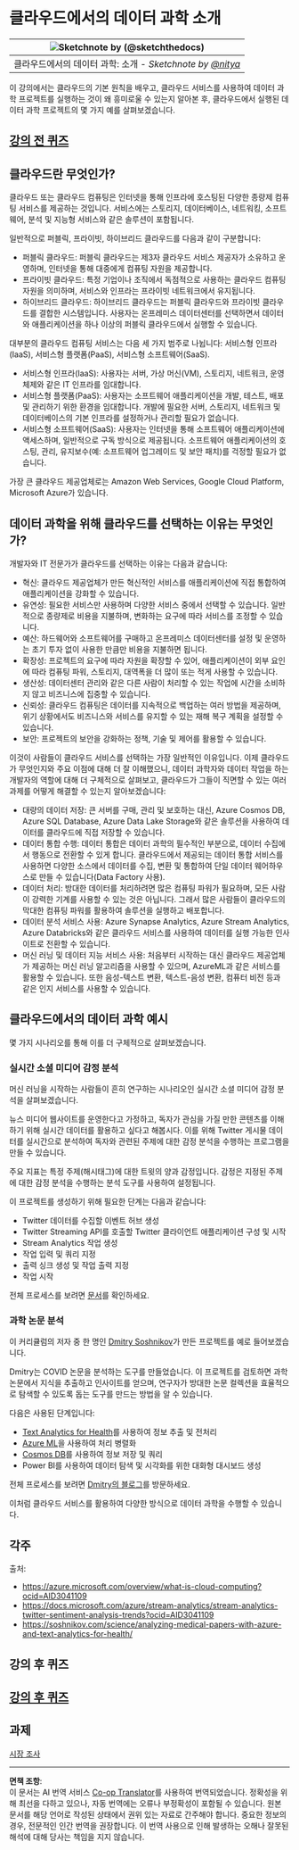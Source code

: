 <!--
CO_OP_TRANSLATOR_METADATA:
{
  "original_hash": "5f8e7cdefa096664ae86f795be571580",
  "translation_date": "2025-09-05T12:57:00+00:00",
  "source_file": "5-Data-Science-In-Cloud/17-Introduction/README.md",
  "language_code": "ko"
}
-->
# 클라우드에서의 데이터 과학 소개

|![ Sketchnote by [(@sketchthedocs)](https://sketchthedocs.dev) ](../../sketchnotes/17-DataScience-Cloud.png)|
|:---:|
| 클라우드에서의 데이터 과학: 소개 - _Sketchnote by [@nitya](https://twitter.com/nitya)_ |

이 강의에서는 클라우드의 기본 원칙을 배우고, 클라우드 서비스를 사용하여 데이터 과학 프로젝트를 실행하는 것이 왜 흥미로울 수 있는지 알아본 후, 클라우드에서 실행된 데이터 과학 프로젝트의 몇 가지 예를 살펴보겠습니다.

## [강의 전 퀴즈](https://ff-quizzes.netlify.app/en/ds/quiz/32)

## 클라우드란 무엇인가?

클라우드 또는 클라우드 컴퓨팅은 인터넷을 통해 인프라에 호스팅된 다양한 종량제 컴퓨팅 서비스를 제공하는 것입니다. 서비스에는 스토리지, 데이터베이스, 네트워킹, 소프트웨어, 분석 및 지능형 서비스와 같은 솔루션이 포함됩니다.

일반적으로 퍼블릭, 프라이빗, 하이브리드 클라우드를 다음과 같이 구분합니다:

* 퍼블릭 클라우드: 퍼블릭 클라우드는 제3자 클라우드 서비스 제공자가 소유하고 운영하며, 인터넷을 통해 대중에게 컴퓨팅 자원을 제공합니다.
* 프라이빗 클라우드: 특정 기업이나 조직에서 독점적으로 사용하는 클라우드 컴퓨팅 자원을 의미하며, 서비스와 인프라는 프라이빗 네트워크에서 유지됩니다.
* 하이브리드 클라우드: 하이브리드 클라우드는 퍼블릭 클라우드와 프라이빗 클라우드를 결합한 시스템입니다. 사용자는 온프레미스 데이터센터를 선택하면서 데이터와 애플리케이션을 하나 이상의 퍼블릭 클라우드에서 실행할 수 있습니다.

대부분의 클라우드 컴퓨팅 서비스는 다음 세 가지 범주로 나뉩니다: 서비스형 인프라(IaaS), 서비스형 플랫폼(PaaS), 서비스형 소프트웨어(SaaS).

* 서비스형 인프라(IaaS): 사용자는 서버, 가상 머신(VM), 스토리지, 네트워크, 운영 체제와 같은 IT 인프라를 임대합니다.
* 서비스형 플랫폼(PaaS): 사용자는 소프트웨어 애플리케이션을 개발, 테스트, 배포 및 관리하기 위한 환경을 임대합니다. 개발에 필요한 서버, 스토리지, 네트워크 및 데이터베이스의 기본 인프라를 설정하거나 관리할 필요가 없습니다.
* 서비스형 소프트웨어(SaaS): 사용자는 인터넷을 통해 소프트웨어 애플리케이션에 액세스하며, 일반적으로 구독 방식으로 제공됩니다. 소프트웨어 애플리케이션의 호스팅, 관리, 유지보수(예: 소프트웨어 업그레이드 및 보안 패치)를 걱정할 필요가 없습니다.

가장 큰 클라우드 제공업체로는 Amazon Web Services, Google Cloud Platform, Microsoft Azure가 있습니다.

## 데이터 과학을 위해 클라우드를 선택하는 이유는 무엇인가?

개발자와 IT 전문가가 클라우드를 선택하는 이유는 다음과 같습니다:

* 혁신: 클라우드 제공업체가 만든 혁신적인 서비스를 애플리케이션에 직접 통합하여 애플리케이션을 강화할 수 있습니다.
* 유연성: 필요한 서비스만 사용하며 다양한 서비스 중에서 선택할 수 있습니다. 일반적으로 종량제로 비용을 지불하며, 변화하는 요구에 따라 서비스를 조정할 수 있습니다.
* 예산: 하드웨어와 소프트웨어를 구매하고 온프레미스 데이터센터를 설정 및 운영하는 초기 투자 없이 사용한 만큼만 비용을 지불하면 됩니다.
* 확장성: 프로젝트의 요구에 따라 자원을 확장할 수 있어, 애플리케이션이 외부 요인에 따라 컴퓨팅 파워, 스토리지, 대역폭을 더 많이 또는 적게 사용할 수 있습니다.
* 생산성: 데이터센터 관리와 같은 다른 사람이 처리할 수 있는 작업에 시간을 소비하지 않고 비즈니스에 집중할 수 있습니다.
* 신뢰성: 클라우드 컴퓨팅은 데이터를 지속적으로 백업하는 여러 방법을 제공하며, 위기 상황에서도 비즈니스와 서비스를 유지할 수 있는 재해 복구 계획을 설정할 수 있습니다.
* 보안: 프로젝트의 보안을 강화하는 정책, 기술 및 제어를 활용할 수 있습니다.

이것이 사람들이 클라우드 서비스를 선택하는 가장 일반적인 이유입니다. 이제 클라우드가 무엇인지와 주요 이점에 대해 더 잘 이해했으니, 데이터 과학자와 데이터 작업을 하는 개발자의 역할에 대해 더 구체적으로 살펴보고, 클라우드가 그들이 직면할 수 있는 여러 과제를 어떻게 해결할 수 있는지 알아보겠습니다:

* 대량의 데이터 저장: 큰 서버를 구매, 관리 및 보호하는 대신, Azure Cosmos DB, Azure SQL Database, Azure Data Lake Storage와 같은 솔루션을 사용하여 데이터를 클라우드에 직접 저장할 수 있습니다.
* 데이터 통합 수행: 데이터 통합은 데이터 과학의 필수적인 부분으로, 데이터 수집에서 행동으로 전환할 수 있게 합니다. 클라우드에서 제공되는 데이터 통합 서비스를 사용하면 다양한 소스에서 데이터를 수집, 변환 및 통합하여 단일 데이터 웨어하우스로 만들 수 있습니다(Data Factory 사용).
* 데이터 처리: 방대한 데이터를 처리하려면 많은 컴퓨팅 파워가 필요하며, 모든 사람이 강력한 기계를 사용할 수 있는 것은 아닙니다. 그래서 많은 사람들이 클라우드의 막대한 컴퓨팅 파워를 활용하여 솔루션을 실행하고 배포합니다.
* 데이터 분석 서비스 사용: Azure Synapse Analytics, Azure Stream Analytics, Azure Databricks와 같은 클라우드 서비스를 사용하여 데이터를 실행 가능한 인사이트로 전환할 수 있습니다.
* 머신 러닝 및 데이터 지능 서비스 사용: 처음부터 시작하는 대신 클라우드 제공업체가 제공하는 머신 러닝 알고리즘을 사용할 수 있으며, AzureML과 같은 서비스를 활용할 수 있습니다. 또한 음성-텍스트 변환, 텍스트-음성 변환, 컴퓨터 비전 등과 같은 인지 서비스를 사용할 수 있습니다.

## 클라우드에서의 데이터 과학 예시

몇 가지 시나리오를 통해 이를 더 구체적으로 살펴보겠습니다.

### 실시간 소셜 미디어 감정 분석
머신 러닝을 시작하는 사람들이 흔히 연구하는 시나리오인 실시간 소셜 미디어 감정 분석을 살펴보겠습니다.

뉴스 미디어 웹사이트를 운영한다고 가정하고, 독자가 관심을 가질 만한 콘텐츠를 이해하기 위해 실시간 데이터를 활용하고 싶다고 해봅시다. 이를 위해 Twitter 게시물 데이터를 실시간으로 분석하여 독자와 관련된 주제에 대한 감정 분석을 수행하는 프로그램을 만들 수 있습니다.

주요 지표는 특정 주제(해시태그)에 대한 트윗의 양과 감정입니다. 감정은 지정된 주제에 대한 감정 분석을 수행하는 분석 도구를 사용하여 설정됩니다.

이 프로젝트를 생성하기 위해 필요한 단계는 다음과 같습니다:

* Twitter 데이터를 수집할 이벤트 허브 생성
* Twitter Streaming API를 호출할 Twitter 클라이언트 애플리케이션 구성 및 시작
* Stream Analytics 작업 생성
* 작업 입력 및 쿼리 지정
* 출력 싱크 생성 및 작업 출력 지정
* 작업 시작

전체 프로세스를 보려면 [문서](https://docs.microsoft.com/azure/stream-analytics/stream-analytics-twitter-sentiment-analysis-trends?WT.mc_id=academic-77958-bethanycheum&ocid=AID30411099)를 확인하세요.

### 과학 논문 분석
이 커리큘럼의 저자 중 한 명인 [Dmitry Soshnikov](http://soshnikov.com)가 만든 프로젝트를 예로 들어보겠습니다.

Dmitry는 COVID 논문을 분석하는 도구를 만들었습니다. 이 프로젝트를 검토하면 과학 논문에서 지식을 추출하고 인사이트를 얻으며, 연구자가 방대한 논문 컬렉션을 효율적으로 탐색할 수 있도록 돕는 도구를 만드는 방법을 알 수 있습니다.

다음은 사용된 단계입니다:
* [Text Analytics for Health](https://docs.microsoft.com/azure/cognitive-services/text-analytics/how-tos/text-analytics-for-health?WT.mc_id=academic-77958-bethanycheum&ocid=AID3041109)를 사용하여 정보 추출 및 전처리
* [Azure ML](https://azure.microsoft.com/services/machine-learning?WT.mc_id=academic-77958-bethanycheum&ocid=AID3041109)을 사용하여 처리 병렬화
* [Cosmos DB](https://azure.microsoft.com/services/cosmos-db?WT.mc_id=academic-77958-bethanycheum&ocid=AID3041109)를 사용하여 정보 저장 및 쿼리
* Power BI를 사용하여 데이터 탐색 및 시각화를 위한 대화형 대시보드 생성

전체 프로세스를 보려면 [Dmitry의 블로그](https://soshnikov.com/science/analyzing-medical-papers-with-azure-and-text-analytics-for-health/)를 방문하세요.

이처럼 클라우드 서비스를 활용하여 다양한 방식으로 데이터 과학을 수행할 수 있습니다.

## 각주

출처:
* https://azure.microsoft.com/overview/what-is-cloud-computing?ocid=AID3041109  
* https://docs.microsoft.com/azure/stream-analytics/stream-analytics-twitter-sentiment-analysis-trends?ocid=AID3041109  
* https://soshnikov.com/science/analyzing-medical-papers-with-azure-and-text-analytics-for-health/  

## 강의 후 퀴즈

## [강의 후 퀴즈](https://ff-quizzes.netlify.app/en/ds/quiz/33)

## 과제

[시장 조사](assignment.md)

---

**면책 조항**:  
이 문서는 AI 번역 서비스 [Co-op Translator](https://github.com/Azure/co-op-translator)를 사용하여 번역되었습니다. 정확성을 위해 최선을 다하고 있으나, 자동 번역에는 오류나 부정확성이 포함될 수 있습니다. 원본 문서를 해당 언어로 작성된 상태에서 권위 있는 자료로 간주해야 합니다. 중요한 정보의 경우, 전문적인 인간 번역을 권장합니다. 이 번역 사용으로 인해 발생하는 오해나 잘못된 해석에 대해 당사는 책임을 지지 않습니다.  